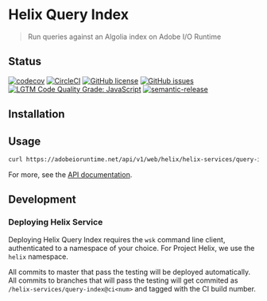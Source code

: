 # Helix Query Index

> Run queries against an Algolia index on Adobe I/O Runtime

## Status
[![codecov](https://img.shields.io/codecov/c/github/adobe/helix-index-query.svg)](https://codecov.io/gh/adobe/helix-query-index)
[![CircleCI](https://img.shields.io/circleci/project/github/adobe/helix-query-index.svg)](https://circleci.com/gh/adobe/helix-query-index)
[![GitHub license](https://img.shields.io/github/license/adobe/helix-query-index.svg)](https://github.com/adobe/helix-query-index/blob/master/LICENSE.txt)
[![GitHub issues](https://img.shields.io/github/issues/adobe/helix-query-index.svg)](https://github.com/adobe/helix-query-index/issues)
[![LGTM Code Quality Grade: JavaScript](https://img.shields.io/lgtm/grade/javascript/g/adobe/helix-query-index.svg?logo=lgtm&logoWidth=18)](https://lgtm.com/projects/g/adobe/helix-query-index)
[![semantic-release](https://img.shields.io/badge/%20%20%F0%9F%93%A6%F0%9F%9A%80-semantic--release-e10079.svg)](https://github.com/semantic-release/semantic-release) 

## Installation

## Usage

```bash
curl https://adobeioruntime.net/api/v1/web/helix/helix-services/query-index@v1
```

For more, see the [API documentation](docs/API.md).

## Development

### Deploying Helix Service

Deploying Helix Query Index requires the `wsk` command line client, authenticated to a namespace of your choice. For Project Helix, we use the `helix` namespace.

All commits to master that pass the testing will be deployed automatically. All commits to branches that will pass the testing will get commited as `/helix-services/query-index@ci<num>` and tagged with the CI build number.

